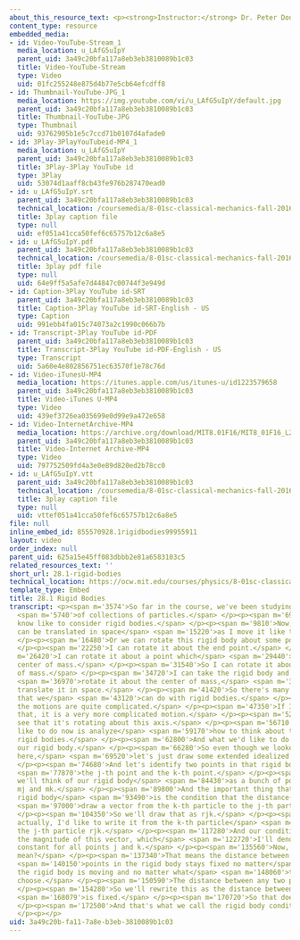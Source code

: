 ```yaml
---
about_this_resource_text: <p><strong>Instructor:</strong> Dr. Peter Dourmashkin</p>
content_type: resource
embedded_media:
- id: Video-YouTube-Stream_1
  media_location: u_LAfG5uIpY
  parent_uid: 3a49c20bfa117a8eb3eb3810089b1c03
  title: Video-YouTube-Stream
  type: Video
  uid: 01fc255248e875d4b77e5cb64efcdff8
- id: Thumbnail-YouTube-JPG_1
  media_location: https://img.youtube.com/vi/u_LAfG5uIpY/default.jpg
  parent_uid: 3a49c20bfa117a8eb3eb3810089b1c03
  title: Thumbnail-YouTube-JPG
  type: Thumbnail
  uid: 93762905b1e5c7ccd71b0107d4afade0
- id: 3Play-3PlayYouTubeid-MP4_1
  media_location: u_LAfG5uIpY
  parent_uid: 3a49c20bfa117a8eb3eb3810089b1c03
  title: 3Play-3Play YouTube id
  type: 3Play
  uid: 53074d1aaff8cb43fe976b287470ead0
- id: u_LAfG5uIpY.srt
  parent_uid: 3a49c20bfa117a8eb3eb3810089b1c03
  technical_location: /coursemedia/8-01sc-classical-mechanics-fall-2016/ef051a41cca50fef6c65757b12c6a8e5_u_LAfG5uIpY.srt
  title: 3play caption file
  type: null
  uid: ef051a41cca50fef6c65757b12c6a8e5
- id: u_LAfG5uIpY.pdf
  parent_uid: 3a49c20bfa117a8eb3eb3810089b1c03
  technical_location: /coursemedia/8-01sc-classical-mechanics-fall-2016/64e9ff5a5afe7d44847c00744f3e949d_u_LAfG5uIpY.pdf
  title: 3play pdf file
  type: null
  uid: 64e9ff5a5afe7d44847c00744f3e949d
- id: Caption-3Play YouTube id-SRT
  parent_uid: 3a49c20bfa117a8eb3eb3810089b1c03
  title: Caption-3Play YouTube id-SRT-English - US
  type: Caption
  uid: 991ebb4fa015c74073a2c1990c066b7b
- id: Transcript-3Play YouTube id-PDF
  parent_uid: 3a49c20bfa117a8eb3eb3810089b1c03
  title: Transcript-3Play YouTube id-PDF-English - US
  type: Transcript
  uid: 5a60e4e802856751ec63570f1e78c76d
- id: Video-iTunesU-MP4
  media_location: https://itunes.apple.com/us/itunes-u/id1223579658
  parent_uid: 3a49c20bfa117a8eb3eb3810089b1c03
  title: Video-iTunes U-MP4
  type: Video
  uid: 439ef3726ea035699e0d99e9a472e658
- id: Video-InternetArchive-MP4
  media_location: https://archive.org/download/MIT8.01F16/MIT8_01F16_L28v01_360p.mp4
  parent_uid: 3a49c20bfa117a8eb3eb3810089b1c03
  title: Video-Internet Archive-MP4
  type: Video
  uid: 797752509fd4a3e0e89d820ed2b78cc0
- id: u_LAfG5uIpY.vtt
  parent_uid: 3a49c20bfa117a8eb3eb3810089b1c03
  technical_location: /coursemedia/8-01sc-classical-mechanics-fall-2016/vttef051a41cca50fef6c65757b12c6a8e5_u_LAfG5uIpY.vtt
  title: 3play caption file
  type: null
  uid: vttef051a41cca50fef6c65757b12c6a8e5
file: null
inline_embed_id: 855570928.1rigidbodies99955911
layout: video
order_index: null
parent_uid: 625a15e45ff083dbbb2e81a6583103c5
related_resources_text: ''
short_url: 28.1-rigid-bodies
technical_location: https://ocw.mit.edu/courses/physics/8-01sc-classical-mechanics-fall-2016/week-10-rotational-motion/28.1-rigid-bodies/28.1-rigid-bodies
template_type: Embed
title: 28.1 Rigid Bodies
transcript: <p><span m='3574'>So far in the course, we've been studying the motion</span>
  <span m='5740'>of collections of particles.</span> </p><p><span m='6910'>We would
  know like to consider rigid bodies.</span> </p><p><span m='9810'>Now, rigid bodies
  can be translated in space</span> <span m='15220'>as I move it like this.</span>
  </p><p><span m='16480'>Or we can rotate this rigid body about some point.</span>
  </p><p><span m='22250'>I can rotate it about the end point.</span> </p><p><span
  m='26420'>I can rotate it about a point which</span> <span m='29440'>we call the
  center of mass.</span> </p><p><span m='31540'>So I can rotate it about the center
  of mass.</span> </p><p><span m='34720'>I can take the rigid body and I can</span>
  <span m='36970'>rotate it about the center of mass,</span> <span m='39070'>and also
  translate it in space.</span> </p><p><span m='41420'>So there's many types of motions
  that we</span> <span m='43120'>can do with rigid bodies.</span> </p><p><span m='44710'>Sometimes
  the motions are quite complicated.</span> </p><p><span m='47350'>If I spin it like
  that, it is a very more complicated motion.</span> </p><p><span m='52220'>You can
  see that it's rotating about this axis.</span> </p><p><span m='56710'>So what we'd
  like to do now is analyze</span> <span m='59170'>how to think about the motion of
  rigid bodies.</span> </p><p><span m='62800'>And what we'd like to do is idealize
  our rigid body.</span> </p><p><span m='66280'>So even though we looked at a rod
  here,</span> <span m='69520'>let's just draw some extended idealized rigid body.</span>
  </p><p><span m='74680'>And let's identify two points in that rigid body--</span>
  <span m='77870'>the j-th point and the k-th point.</span> </p><p><span m='81880'>And
  we'll think of our rigid body</span> <span m='84430'>as a bunch of point-like particles
  mj and mk.</span> </p><p><span m='89800'>And the important thing that defines a
  rigid body</span> <span m='93490'>is the condition that the distance-- and we'll</span>
  <span m='97000'>draw a vector from the k-th particle to the j-th particle.</span>
  </p><p><span m='104350'>So we'll draw that as rjk.</span> </p><p><span m='109450'>And
  actually, I'd like to write it from the k-th particle</span> <span m='114100'>to
  the j-th particle rjk.</span> </p><p><span m='117280'>And our condition is that
  the magnitude of this vector, which</span> <span m='122720'>I'll denote as rjk is
  constant for all points j and k.</span> </p><p><span m='135560'>Now, what does that
  mean?</span> </p><p><span m='137340'>That means the distance between any two</span>
  <span m='140150'>points in the rigid body stays fixed no matter</span> <span m='144890'>how
  the rigid body is moving and no matter what</span> <span m='148060'>two points I
  choose.</span> </p><p><span m='150590'>The distance between any two points is fixed.</span>
  </p><p><span m='154280'>So we'll rewrite this as the distance between any two points</span>
  <span m='168079'>is fixed.</span> </p><p><span m='170720'>So that doesn't change.</span>
  </p><p><span m='172500'>And that's what we call the rigid body condition.</span>
  </p><p></p>
uid: 3a49c20b-fa11-7a8e-b3eb-3810089b1c03
---
```

